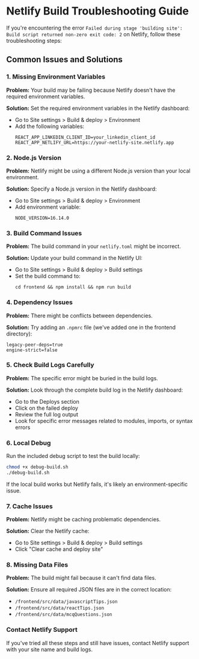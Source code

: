 # Netlify Build Troubleshooting Guide

If you're encountering the error `Failed during stage 'building site': Build script returned non-zero exit code: 2` on Netlify, follow these troubleshooting steps:

## Common Issues and Solutions

### 1. Missing Environment Variables

**Problem:** Your build may be failing because Netlify doesn't have the required environment variables.

**Solution:** Set the required environment variables in the Netlify dashboard:
- Go to Site settings > Build & deploy > Environment
- Add the following variables:
  ```
  REACT_APP_LINKEDIN_CLIENT_ID=your_linkedin_client_id
  REACT_APP_NETLIFY_URL=https://your-netlify-site.netlify.app
  ```

### 2. Node.js Version

**Problem:** Netlify might be using a different Node.js version than your local environment.

**Solution:** Specify a Node.js version in the Netlify dashboard:
- Go to Site settings > Build & deploy > Environment
- Add environment variable:
  ```
  NODE_VERSION=16.14.0
  ```

### 3. Build Command Issues

**Problem:** The build command in your `netlify.toml` might be incorrect.

**Solution:** Update your build command in the Netlify UI:
- Go to Site settings > Build & deploy > Build settings
- Set the build command to:
  ```
  cd frontend && npm install && npm run build
  ```

### 4. Dependency Issues

**Problem:** There might be conflicts between dependencies.

**Solution:** Try adding an `.npmrc` file (we've added one in the frontend directory):
```
legacy-peer-deps=true
engine-strict=false
```

### 5. Check Build Logs Carefully

**Problem:** The specific error might be buried in the build logs.

**Solution:** Look through the complete build log in the Netlify dashboard:
- Go to the Deploys section
- Click on the failed deploy
- Review the full log output
- Look for specific error messages related to modules, imports, or syntax errors

### 6. Local Debug

Run the included debug script to test the build locally:
```bash
chmod +x debug-build.sh
./debug-build.sh
```

If the local build works but Netlify fails, it's likely an environment-specific issue.

### 7. Cache Issues

**Problem:** Netlify might be caching problematic dependencies.

**Solution:** Clear the Netlify cache:
- Go to Site settings > Build & deploy > Build settings
- Click "Clear cache and deploy site"

### 8. Missing Data Files

**Problem:** The build might fail because it can't find data files.

**Solution:** Ensure all required JSON files are in the correct location:
- `/frontend/src/data/javascriptTips.json`
- `/frontend/src/data/reactTips.json`
- `/frontend/src/data/mcqQuestions.json`

### Contact Netlify Support

If you've tried all these steps and still have issues, contact Netlify support with your site name and build logs.
